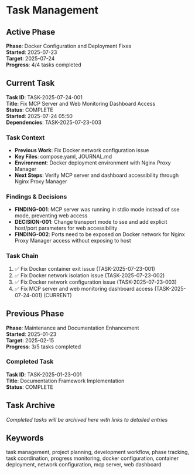 # Task Management

## Active Phase
**Phase**: Docker Configuration and Deployment Fixes  
**Started**: 2025-07-23  
**Target**: 2025-07-24  
**Progress**: 4/4 tasks completed

## Current Task
**Task ID**: TASK-2025-07-24-001  
**Title**: Fix MCP Server and Web Monitoring Dashboard Access  
**Status**: COMPLETE  
**Started**: 2025-07-24 05:50  
**Dependencies**: TASK-2025-07-23-003

### Task Context
<!-- Fix MCP server and web monitoring dashboard access through Nginx Proxy Manager -->
- **Previous Work**: Fix Docker network configuration issue
- **Key Files**: compose.yaml, JOURNAL.md
- **Environment**: Docker deployment environment with Nginx Proxy Manager
- **Next Steps**: Verify MCP server and dashboard accessibility through Nginx Proxy Manager

### Findings & Decisions
- **FINDING-001**: MCP server was running in stdio mode instead of sse mode, preventing web access
- **DECISION-001**: Change transport mode to sse and add explicit host/port parameters for web accessibility
- **FINDING-002**: Ports need to be exposed on Docker network for Nginx Proxy Manager access without exposing to host

### Task Chain
1. ✅ Fix Docker container exit issue (TASK-2025-07-23-001)
2. ✅ Fix Docker network isolation issue (TASK-2025-07-23-002)
3. ✅ Fix Docker network configuration issue (TASK-2025-07-23-003)
4. ✅ Fix MCP server and web monitoring dashboard access (TASK-2025-07-24-001) (CURRENT)

## Previous Phase
**Phase**: Maintenance and Documentation Enhancement  
**Started**: 2025-01-23  
**Target**: 2025-02-15  
**Progress**: 3/5 tasks completed

### Completed Task
**Task ID**: TASK-2025-01-23-001  
**Title**: Documentation Framework Implementation  
**Status**: COMPLETE  

## Task Archive
_Completed tasks will be archived here with links to detailed entries_

## Keywords <!-- #keywords -->
task management, project planning, development workflow, phase tracking, task coordination, progress monitoring, docker configuration, container deployment, network configuration, mcp server, web dashboard